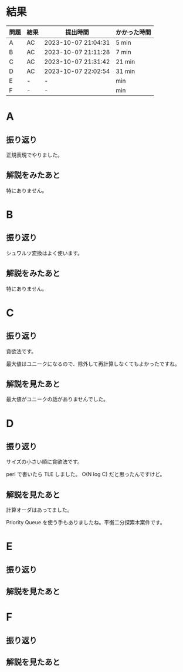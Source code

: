 # 結果

| 問題 | 結果 | 提出時間            | かかった時間 |
|------|------|---------------------|--------------|
| A    | AC   | 2023-10-07 21:04:31 | 5 min        |
| B    | AC   | 2023-10-07 21:11:28 | 7 min        |
| C    | AC   | 2023-10-07 21:31:42 | 21 min       |
| D    | AC   | 2023-10-07 22:02:54 | 31 min       |
| E    | -    | -                   |     min      |
| F    | -    | -                   |     min      |

# A

## 振り返り

正規表現でやりました。

## 解説をみたあと

特にありません。

# B

## 振り返り

シュワルツ変換はよく使います。

## 解説をみたあと

特にありません。

# C

## 振り返り

貪欲法です。

最大値はユニークになるので、除外して再計算しなくてもよかったですね。

## 解説を見たあと

最大値がユニークの話がありませんでした。

# D

## 振り返り

サイズの小さい順に貪欲法です。

perl で書いたら TLE しました。 O(N log C) だと思ったんですけど。

## 解説を見たあと

計算オーダはあってました。

Priority Queue を使う手もありましたね。平衡二分探索木案件です。

# E

## 振り返り

## 解説を見たあと

# F

## 振り返り

## 解説を見たあと
